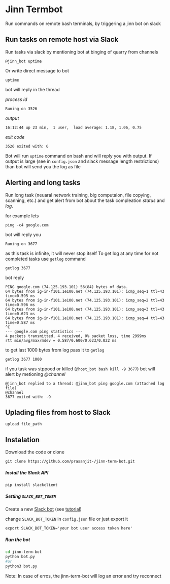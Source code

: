 # Jinn Termbot 
Run commands on remote bash terminals, by triggering a jinn bot on slack 

## Run tasks on remote host via Slack
Run tasks via slack by mentioning bot at binging of quarry from channels
```
@jinn_bot uptime
```
Or write direct message to bot
```
uptime
```

bot will reply in the thread

_process id_
```
Runing on 3526
```
_output_
```
16:12:44 up 23 min,  1 user,  load average: 1.18, 1.06, 0.75
```
_exit code_
```
3526 exited with: 0
```

Bot will run `uptime` command on bash and will reply you with output. If output is large (see in `config.json` and slack message length restrictions) than bot will send you the log as file

## Alerting and long tasks
Run long task (neuaral network training, big computaion, file copying, scanning, etc.) and get alert from bot about the task compleation *status* and *log*.

for example lets
```
ping -c4 google.com
```
bot will reply you
```
Runing on 3677
```

as this task is infinite, it will never stop itself
To get log at any time for not completed tasks use `getlog` command

```
getlog 3677
```

bot reply

```
PING google.com (74.125.193.101) 56(84) bytes of data.
64 bytes from ig-in-f101.1e100.net (74.125.193.101): icmp_seq=1 ttl=43 time=0.595 ms
64 bytes from ig-in-f101.1e100.net (74.125.193.101): icmp_seq=2 ttl=43 time=0.596 ms
64 bytes from ig-in-f101.1e100.net (74.125.193.101): icmp_seq=3 ttl=43 time=0.623 ms
64 bytes from ig-in-f101.1e100.net (74.125.193.101): icmp_seq=4 ttl=43 time=0.587 ms
^C
--- google.com ping statistics ---
4 packets transmitted, 4 received, 0% packet loss, time 2999ms
rtt min/avg/max/mdev = 0.587/0.600/0.623/0.022 ms
```

to get last 1000 bytes from log pass it to `getlog`
```
getlog 3677 1000
```
if you task was stppoed or killed (`@host_bot bash kill -9 3677`) bot will alert by metioning *@channel*
```
@jinn_bot replied to a thread: @jinn_bot ping google.com (attached log file)
@channel
3677 exited with: -9
```

## Uplading files from host to Slack
```
upload file_path
```

## Instalation
Download the code or clone
```
git clone https://github.com/prasanjit-/jinn-term-bot.git
```

##### Install the Slack API
```
pip install slackclient
```

##### Setting `SLACK_BOT_TOKEN`
Create a new [Slack bot](https://api.slack.com/apps/new) (see [tutorial](https://www.fullstackpython.com/blog/build-first-slack-bot-python.html))

change `SLACK_BOT_TOKEN` in `config.json` file or just export it
```
export SLACK_BOT_TOKEN='your bot user access token here'
```

##### Run the bot
```bash
cd jinn-term-bot
python bot.py
#or
python3 bot.py
```

Note: In case of erros, the jinn-term-bot will log an error and try reconnect
